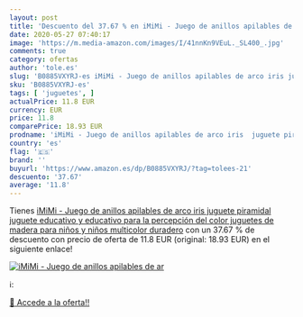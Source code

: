 ```yaml
---
layout: post
title: 'Descuento del 37.67 % en iMiMi - Juego de anillos apilables de ar'
date: 2020-05-27 07:40:17
image: 'https://m.media-amazon.com/images/I/41nnKn9VEuL._SL400_.jpg'
comments: true
category: ofertas
author: 'tole.es'
slug: 'B0885VXYRJ-es iMiMi - Juego de anillos apilables de arco iris juguete...'
sku: 'B0885VXYRJ-es'
tags: [ 'juguetes', ]
actualPrice: 11.8 EUR
currency: EUR
price: 11.8
comparePrice: 18.93 EUR
prodname: 'iMiMi - Juego de anillos apilables de arco iris  juguete piramidal  juguete educativo y educativo para la percepción del color  juguetes de madera para niños y niños  multicolor  duradero'
country: 'es'
flag: '🇪🇸'
brand: ''
buyurl: 'https://www.amazon.es/dp/B0885VXYRJ/?tag=tolees-21'
descuento: '37.67'
average: '11.8'
---
```


Tienes [iMiMi - Juego de anillos apilables de arco iris  juguete piramidal  juguete educativo y educativo para la percepción del color  juguetes de madera para niños y niños  multicolor  duradero](https://www.amazon.es/dp/B0885VXYRJ/?tag=tolees-21) con un 37.67 % de descuento con precio de oferta de 11.8 EUR (original: 18.93 EUR) en el siguiente enlace!

[![iMiMi - Juego de anillos apilables de ar](https://m.media-amazon.com/images/I/41nnKn9VEuL._SL400_.jpg)](https://www.amazon.es/dp/B0885VXYRJ/?tag=tolees-21)

ℹ️:


[🛒 Accede a la oferta!!](https://www.amazon.es/dp/B0885VXYRJ/?tag=tolees-21)
